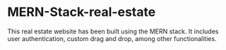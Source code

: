 # MERN-Stack-real-estate
This real estate website has been built using the MERN stack. It includes user authentication, custom drag and drop, among other functionalities.
